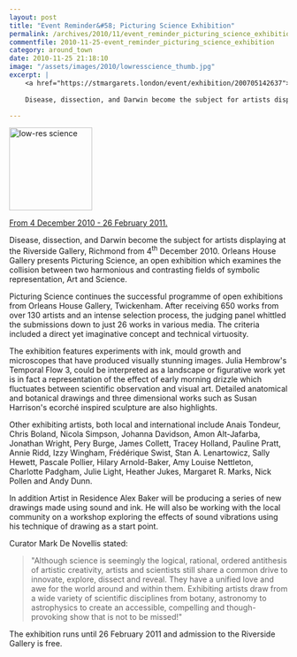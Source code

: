 ```yaml
---
layout: post
title: "Event Reminder&#58; Picturing Science Exhibition"
permalink: /archives/2010/11/event_reminder_picturing_science_exhibition.html
commentfile: 2010-11-25-event_reminder_picturing_science_exhibition
category: around_town
date: 2010-11-25 21:18:10
image: "/assets/images/2010/lowresscience_thumb.jpg"
excerpt: |
    <a href="https://stmargarets.london/event/exhibition/200705142637">From 4 December 2010 - 26 February 2011.</a>
    
    Disease, dissection, and Darwin become the subject for artists displaying at the Riverside Gallery, Richmond from 4<sup>th</sup> December 2010. Orleans House Gallery presents Picturing Science, an open exhibition which examines the collision between two harmonious and contrasting fields of symbolic representation, Art and Science.

---
```


<a href="/assets/images/2010/lowresscience.jpg" title="See larger version of - low-res science"><img src="/assets/images/2010/lowresscience_thumb.jpg" width="150" height="150" alt="low-res science" class="photo right" /></a>

[From 4 December 2010 - 26 February 2011.](/event/exhibition/200705142637)

Disease, dissection, and Darwin become the subject for artists displaying at the Riverside Gallery, Richmond from 4<sup>th</sup> December 2010. Orleans House Gallery presents Picturing Science, an open exhibition which examines the collision between two harmonious and contrasting fields of symbolic representation, Art and Science.

Picturing Science continues the successful programme of open exhibitions from Orleans House Gallery, Twickenham. After receiving 650 works from over 130 artists and an intense selection process, the judging panel whittled the submissions down to just 26 works in various media. The criteria included a direct yet imaginative concept and technical virtuosity.

The exhibition features experiments with ink, mould growth and microscopes that have produced visually stunning images. Julia Hembrow's Temporal Flow 3, could be interpreted as a landscape or figurative work yet is in fact a representation of the effect of early morning drizzle which fluctuates between scientific observation and visual art. Detailed anatomical and botanical drawings and three dimensional works such as Susan Harrison's ecorché inspired sculpture are also highlights.

Other exhibiting artists, both local and international include Anais Tondeur, Chris Boland, Nicola Simpson, Johanna Davidson, Amon Alt-Jafarba, Jonathan Wright, Pery Burge, James Collett, Tracey Holland, Pauline Pratt, Annie Ridd, Izzy Wingham, Frédérique Swist, Stan A. Lenartowicz, Sally Hewett, Pascale Pollier, Hilary Arnold-Baker, Amy Louise Nettleton, Charlotte Padgham, Julie Light, Heather Jukes, Margaret R. Marks, Nick Pollen and Andy Dunn.

In addition Artist in Residence Alex Baker will be producing a series of new drawings made using sound and ink. He will also be working with the local community on a workshop exploring the effects of sound vibrations using his technique of drawing as a start point.

Curator Mark De Novellis stated:

> "Although science is seemingly the logical, rational, ordered antithesis of artistic creativity, artists and scientists still share a common drive to innovate, explore, dissect and reveal. They have a unified love and awe for the world around and within them. Exhibiting artists draw from a wide variety of scientific disciplines from botany, astronomy to astrophysics to create an accessible, compelling and though-provoking show that is not to be missed!"

The exhibition runs until 26 February 2011 and admission to the Riverside Gallery is free.
